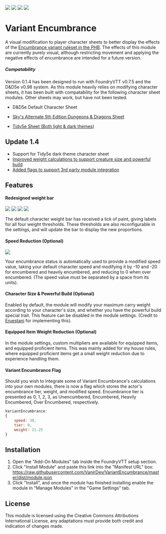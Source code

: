 ![](https://img.shields.io/badge/Foundry-v0.6.5-blue) ![](https://img.shields.io/badge/D&D5e-v0.94-blue) ![](https://img.shields.io/badge/Sky's%20Alternate%20Character%20Sheet-v1.3.4-red) ![](https://img.shields.io/badge/Tidy5e%20Sheet-v0.2.17-red)

# Variant Encumbrance

A visual modification to player character sheets to better display the effects of the [Encumbrance variant ruleset in the PHB](https://5thsrd.org/rules/abilities/strength/).
The effects of this module are currently purely visual, although restricting movement and applying the negative effects of encumbrance are intended for a future version.

##### Compatability

Version 0.1.4 has been designed to run with FoundryVTT v0.7.5 and the D&D5e v0.98 system. As this module heavily relies on modifying character sheets, it has been built with compatability for the following character sheet modules. Other sheets may work, but have not been tested.

* D&D5e Default Character Sheet

* [Sky's Alternate 5th Edition Dungeons & Dragons Sheet](https://github.com/Sky-Captain-13/foundry/tree/master/alt5e)
* [Tidy5e Sheet (Both light & dark themes)](https://github.com/sdenec/tidy5e-sheet)

## Update 1.4

* Support for Tidy5e dark theme character sheet
* [Improved weight calculations to support creature size and powerful build](#-Character-Size-&-Powerful-Build-(Optional))
* [Added flags to support 3rd party module integration](#-Variant-Encumbrance-Flag)

## Features

#### Redesigned weight bar

![](https://i.imgur.com/jFflnje.png)
![](https://i.imgur.com/xruflPz.png)
![](https://i.imgur.com/Om7hK6o.png)
![](https://i.imgur.com/G5p8KV6.png)

The default character weight bar has received a lick of paint, giving labels for all four weight thresholds. These thresholds are also reconfigurable in the settings, and will update the bar to display the new proportions.

#### Speed Reduction (Optional)

![](https://i.imgur.com/DCfGuUJ.png)

Your encumbrance status is automatically used to provide a modified speed value, taking your default character speed and modifying it by -10 and -20 for encumbered and heavily encumbered, and reducing to 0 when over encumbered. (The speed value must be separated by a space from its units).

#### Character Size & Powerful Build (Optional)

Enabled by default, the module will modify your maximum carry weight according to your character's size, and whether you have the powerful build special trait. This feature can be disabled in the module settings. (Credit to [Eruestani](https://github.com/Eruestani) for implementing this).

#### Equipped Item Weight Reduction (Optional)

In the module settings, custom multipliers are available for equipped items, and equipped proficient items. This was mainly added for my house rules, where equipped proficient items get a small weight reduction due to experience handling them.

#### Variant Encumbrance Flag

Should you wish to integrate some of Variant Encumbrance's calculations into your own modules, there is now a flag which stores the actor's encumbrance tier, weight, and modified speed. Encumbrance tier is presented as 0, 1, 2, 3, as Unencumbered, Encumbered, Heavily Encumbered, Over Encumbered, respectively.

```javascript
VariantEncumbrance:
{
    speed: 30,
	tier: 0,
	weight: 21.25
}
```

## Installation

1. Open the "Add-On Modules" tab inside the FoundryVTT setup section.
2. Click "Install Module" and paste this link into the "Manifest URL" box: https://raw.githubusercontent.com/VanirDev/VariantEncumbrance/master/dist/module.json
3. Click "Install", and once the module has finished installing enable the module in "Manage Modules" in the "Game Settings" tab.

## License

This module is licensed using the Creative Commons Attributions International License, any adaptations must provide both credit and indication of changes made.

